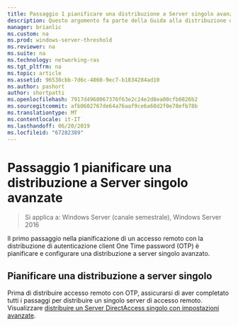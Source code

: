 ```yaml
---
title: Passaggio 1 pianificare una distribuzione a Server singolo avanzate
description: Questo argomento fa parte della Guida alla distribuzione di accesso remoto con autenticazione OTP in Windows Server 2016.
manager: brianlic
ms.custom: na
ms.prod: windows-server-threshold
ms.reviewer: na
ms.suite: na
ms.technology: networking-ras
ms.tgt_pltfrm: na
ms.topic: article
ms.assetid: 96538cbb-7d6c-4860-9ec7-b1834284ad10
ms.author: pashort
author: shortpatti
ms.openlocfilehash: 7917d4968067376f63e2c24e2d8ea00cfb0826b2
ms.sourcegitcommit: afb0602767de64a76aaf9ce6a60d2f0e78efb78b
ms.translationtype: MT
ms.contentlocale: it-IT
ms.lasthandoff: 06/20/2019
ms.locfileid: "67282389"
---
```

# <a name="step-1-plan-an-advanced-single-server-deployment"></a>Passaggio 1 pianificare una distribuzione a Server singolo avanzate

>Si applica a: Windows Server (canale semestrale), Windows Server 2016

Il primo passaggio nella pianificazione di un accesso remoto con la distribuzione di autenticazione client One Time password (OTP) è pianificare e configurare una distribuzione a server singolo avanzato.  
  
## <a name="plan-a-single-server-deployment"></a>Pianificare una distribuzione a server singolo  
Prima di distribuire accesso remoto con OTP, assicurarsi di aver completato tutti i passaggi per distribuire un singolo server di accesso remoto. Visualizzare [distribuire un Server DirectAccess singolo con impostazioni avanzate](https://technet.microsoft.com/windows-server-docs/networking/remote-access/directaccess/single-server-advanced/deploy-a-single-directaccess-server-with-advanced-settings).  
  


